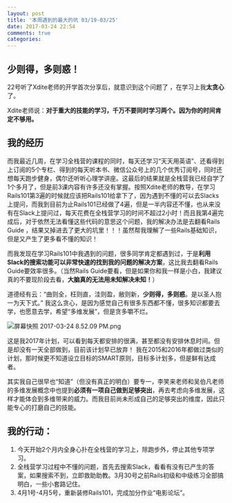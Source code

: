 ```yaml
---
layout: post
title: '本周遇到的最大的坑 03/19-03/25'
date: 2017-03-24 22:54
comments: true
categories:
---
```

## 少则得，多则惑！
22号听了Xdite老师的开学首次分享后，就意识到这个问题了 ，在学习上我**太贪心**了。

Xdite老师说：**对于重大的技能的学习，千万不要同时学习两个。因为你的时间肯定不够用。**

## 我的经历
而我最近几周，在学习全栈营的课程的同时，每天还学习“天天用英语”、还看得到上订阅的5个专栏、得到的每天听本书、微信公众号上的几个优秀订阅号，同时还想每天跑步健身，偶尔还听听心理学讲座。这最后的结果就是全栈营我已经自学了1个多月了，但是前3课内容有许多还没有掌握。按照Xdite老师的教导，在学习Rails101第3遍的时候就应该把Rails101给拿下了，因为遇到不懂的可以去Slacks上提问，而我到目前为止Rails101已经做了4遍，但是一半内容还不懂，也从来没有在Slack上提问过，每天花费在全栈营学习的时间不超过2小时！而且我第4遍完成后，对于依然无法看懂这些代码的意思这个问题，我的解决办法是去翻看Rails Guide ，结果又掉进去了更大的坑里！！！虽然帮我理解了一些Rails基础知识，但是又产生了更多看不懂的知识！

而我发现在学习Rails101中我遇到的问题，很多同学肯定都遇到过，于是**利用Slack的搜索功能可以非常快速的找到我的问题的解决方案**，这比我去翻看Rails Guide要效率很多。（当然Rails Guide要看，但是如果你和我一样是小白，我建议真的不要现阶段去看，**大脑真的无法用未知解决未知！**）


道德经有云：“曲则全，枉则直，洼则盈，敝则新，**少则得，多则惑**。是以圣人抱一为天下式。”
我这么贪心，是因为感觉自己有很多东西都不懂，很多知识都要去学，也愿意去学，希望“多维发展”，但是贪多嚼不烂。

![屏幕快照 2017-03-24 8.52.09 PM.png](http://user-image.logdown.io/user/24581/blog/23594/post/1637301/jgApyoFtROjslIdxfr2c_%E5%B1%8F%E5%B9%95%E5%BF%AB%E7%85%A7%202017-03-24%208.52.09%20PM.png)

这是我2017年计划，可以看到每天都安排的很满，甚至都没有安排休息时间。但是却没有一天全部做到，目前该计划早已放弃！
我在2015和2016年都做过类似的计划，那时候更不知道设立目标的SMART原则，目标多计划多，但是鲜有达成者。

其实我自己很早也“知道”（但没有真正的明白）要专一，李笑来老师和吴伯凡老师的多维发展概念中也提到**必须有一项自己做到足够突出**，再去考虑向多维发展，这样才能体会到多维带来的威力。而我目前尚未形成自己的足够突出的维度，因此只能专心的打磨自己的技能。

## 我的行动：
1. 今天开始2个月内全身心扑在全栈营的学习上，除跑步外，停止其他专项学习。
2. 全栈营学习过程中不懂的问题，首先去搜索Slack，看看有没有已产生的答案，如果搜索不到，立即救助助教。3月30号之前Rails初级和中级练习全部搞明白，一些小套路记住。
3. 4月1号-4月5号，重新装修Rails101，完成加分作业“电影论坛”。
